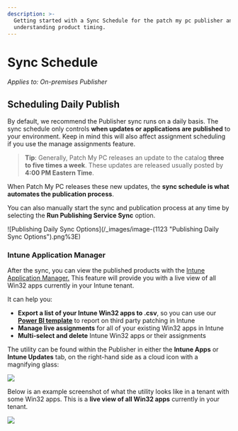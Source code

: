 ```yaml
---
description: >-
  Getting started with a Sync Schedule for the patch my pc publisher and
  understanding product timing.
---
```


# Sync Schedule

_Applies to: On-premises Publisher_

## Scheduling Daily Publish

By default, we recommend the Publisher sync runs on a daily basis. The sync schedule only controls **when updates or applications are published** to your environment. Keep in mind this will also affect assignment scheduling if you use the manage assignments feature.

> **Tip**: Generally, Patch My PC releases an update to the catalog **three to five times a week**. These updates are released usually posted by **4:00 PM Eastern Time**.

When Patch My PC releases these new updates, the **sync schedule is what automates the publication process**.

You can also manually start the sync and publication process at any time by selecting the **Run Publishing Service Sync** option.

![Publishing Daily Sync Options](/_images/image-(1123 "Publishing Daily Sync Options").png%3E)

### Intune Application Manager

After the sync, you can view the published products with the [Intune Application Manager.](https://patchmypc.com/intune-application-manager-utility) This feature will provide you with a live view of all Win32 apps currently in your Intune tenant.

It can help you:

* **Export a list of your Intune Win32 apps to .csv**, so you can use our [**Power BI template**](https://patchmypc.com/power-bi-reports-for-microsoft-intune-third-party-updates) to report on third party patching in Intune
* **Manage live assignments** for all of your existing Win32 apps in Intune
* **Multi-select and delete** Intune Win32 apps or their assignments

The utility can be found within the Publisher in either the **Intune Apps** or **Intune Updates** tab, on the right-hand side as a cloud icon with a magnifying glass:

![](/_images/image-(1122).png%3E)

Below is an example screenshot of what the utility looks like in a tenant with some Win32 apps. This is a **live view of all Win32 apps** currently in your tenant.

![](/_images/image-(1125).png%3E)